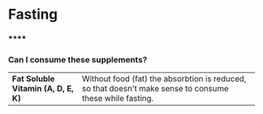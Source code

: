 # Fasting

### \*\*\*\*

### **Can I consume these supplements?**

|  |  |
| :--- | :--- |
| **Fat Soluble Vitamin \(A, D, E, K\)** | Without food \(fat\) the absorbtion is reduced, so that doesn't make sense to consume these while fasting. |



